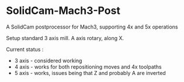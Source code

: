 # SolidCam-Mach3-Post
A SolidCam postprocessor for Mach3, supporting 4x and 5x operations

Setup
 standard 3 axis mill. A axis rotary, along X.

Current status :
 - 3 axis - considered working
 - 4 axis - works for both repositioning moves and 4x toolpaths
 - 5 axis - works, issues being that Z and probably A are inverted